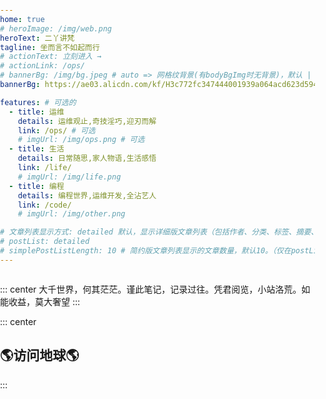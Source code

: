 ```yaml
---
home: true
# heroImage: /img/web.png
heroText: 二丫讲梵
tagline: 坐而言不如起而行
# actionText: 立刻进入 →
# actionLink: /ops/
# bannerBg: /img/bg.jpeg # auto => 网格纹背景(有bodyBgImg时无背景)，默认 | none => 无 | '大图地址' | background: 自定义背景样式       提示：如发现文本颜色不适应你的背景时可以到palette.styl修改$bannerTextColor变量
bannerBg: https://ae03.alicdn.com/kf/H3c772fc347444001939a064acd623d594.png # auto => 网格纹背景(有bodyBgImg时无背景)，默认 | none => 无 | '大图地址' | background: 自定义背景样式       提示：如发现文本颜色不适应你的背景时可以到palette.styl修改$bannerTextColor变量

features: # 可选的
  - title: 运维
    details: 运维观止,奇技淫巧,迎刃而解
    link: /ops/ # 可选
    # imgUrl: /img/ops.png # 可选
  - title: 生活
    details: 日常随思,家人物语,生活感悟
    link: /life/
    # imgUrl: /img/life.png
  - title: 编程
    details: 编程世界,运维开发,全沾艺人
    link: /code/
    # imgUrl: /img/other.png

# 文章列表显示方式: detailed 默认，显示详细版文章列表（包括作者、分类、标签、摘要、分页等）| simple => 显示简约版文章列表（仅标题和日期）| none 不显示文章列表
# postList: detailed
# simplePostListLength: 10 # 简约版文章列表显示的文章数量，默认10。（仅在postList设置为simple时生效）
---
```




<html>
<link rel="stylesheet" type="text/css" href="https://at.alicdn.com/t/c/font_3872971_vwuw7kt2c5.css">
<style type="text/css">
body{
    margin: 0;
    padding: 0px;
}
#carousel{
    margin: auto; /* 居中 */
    width: 100%; /* 设置宽度 */
    position: relative; /* 相对定位 */
    overflow: hidden; /* 超出隐藏 */
}
#carousel img{
    position: absolute; /* 绝对定位 使图片堆叠 */
    width: 100%; /* 设定大小 按比例缩放 */
    transition: all .6s; /* 动画 */
    opacity: 0; /* 隐藏 */
}
.imgActive{
    opacity: 1 !important; /* 显示图片 最高优先级 */
}
/* 控制按钮的样式 */
#leftArrow,
#rightArrow{
    position: absolute;
    left: 5px;
    top: 43%;
    width: 25px;
    height: 30px;
    background-color: #eee;
    display: flex;
    justify-content: center;
    align-items: center;
    opacity: 0.7;
    font-size: 20px;
    cursor: pointer;
    z-index: 1000;
}
#rightArrow{
    left: auto;
    right: 5px;
}
#sliderBtn{
    position: absolute;
    width: 100%;
    bottom: 0;
    display: flex;
    justify-content: flex-end;
    z-index: 1000;
}
.unitBtn{
    width: 10px;
    height: 10px;
    background-color: #eee;
    border-radius: 10px;
    margin: 10px;
    cursor: pointer;
}
.btnActive{
    background-color: #4C98F7;
}
</style>
<body>
  <!-- 轮播图容器 -->
  <div id="carousel">
    <!-- 图片组 -->
    <a href="https://wiki.eryajf.net"><img src="https://t.eryajf.net/imgs/2022/05/5b4cb4f9b98669f7.jpg"></a>
    <a href="https://wiki.eryajf.net"><img src="https://t.eryajf.net/imgs/2022/04/2b047abd54f8aa81.jpg"></a>
    <a href="https://wiki.eryajf.net"><img src="https://t.eryajf.net/imgs/2022/05/1cab6963969618be.jpg"></a>
    <a href="https://wiki.eryajf.net"><img src="https://t.eryajf.net/imgs/2022/05/1d1562505d439647.jpg"></a>
    <a href="https://wiki.eryajf.net"><img src="https://t.eryajf.net/imgs/2022/11/4e2c50099ec9e26b.jpg"></a>
    <a href="https://wiki.eryajf.net"><img src="https://t.eryajf.net/imgs/2022/12/72a0c2d9a56656a0.jpg"></a>
    <a href="https://wiki.eryajf.net"><img src="https://t.eryajf.net/imgs/2022/03/5c9f3183898546f5.jpg"></a>
    <a href="https://wiki.eryajf.net"><img src="https://t.eryajf.net/imgs/2022/01/fb6c92925a6f487c.jpeg"></a>
    <a href="https://wiki.eryajf.net"><img src="https://t.eryajf.net/imgs/2022/01/2184c189e2914537.jpg"></a>
    <!-- 按钮组 -->
    <div id="leftArrow" class="iconfont icon-icon_arrow_left"></div> <!-- 左箭头切换按钮 -->
    <div id="rightArrow" class="iconfont icon-icon_arrow_right"></div> <!-- 右箭头切换按钮 -->
    <div id="sliderBtn"></div> <!-- 切换按钮组 -->
  </div>
</body>
  <script type="text/javascript">
    var imgArr = []; // 图片数组
    var curIndex = 0; // 当前显示图片
    var timer = null; // 定时器
    var btnList = []; // 右下角切换按钮组
    function slide(targetIndex = curIndex + 1){
      curIndex = targetIndex % imgArr.length; // 获取当前index
      imgArr.forEach((v) => v.className = "" ); // 设置其他图片隐藏
      imgArr[curIndex] .className = "imgActive"; // 设置当前index图片显示
      btnList.forEach(v => v.className = "unitBtn") // 设置其他按钮为灰色
      btnList[curIndex] .className = "unitBtn btnActive"; // 设置当前按钮为蓝色
    }
    function createBtnGroup(carousel,config){
      document.getElementById("leftArrow").addEventListener('click',(e) => {
        clearInterval(timer); // 清除定时器，避免手动切换时干扰
        slide(curIndex-1); // 允许点击则切换上一张
        timer = setInterval(() => {slide()},config.interval); // 重设定时器
      })
      document.getElementById("rightArrow").addEventListener('click',(e) => {
        clearInterval(timer); // 清除定时器，避免手动切换时干扰
        slide(curIndex+1); // 允许点击则切换下一张
        timer = setInterval(() => {slide()},config.interval); // 重设定时器
      })
      var sliderBtn = document.getElementById("sliderBtn"); // 获取按钮容器的引用
      imgArr.forEach((v,i) => {
        let btn = document.createElement("div"); // 制作按钮
        btn.className = i === 0 ?  "unitBtn btnActive" : "unitBtn"; // 初设蓝色与灰色按钮样式
        btn.addEventListener('click',(e) => {
          clearInterval(timer); // 清除定时器，避免手动切换时干扰
          slide(i); // // 允许点击则切换
          timer = setInterval(() => {slide()},config.interval); // 重设定时器
        })
        btnList.push(btn); // 添加按钮到按钮组
          sliderBtn.appendChild(btn); // 追加按钮到按钮容器
        })
      }
    function eventDispose(carousel,config){
      document.addEventListener('visibilitychange',function(){ // 浏览器切换页面会导致动画出现问题，监听页面切换
        if(document.visibilityState=='hidden') clearInterval(timer); // 页面隐藏清除定时器
        else timer = setInterval(() => {slide()},config.interval); // 重设定时器
      });
      carousel.addEventListener('mouseover',function(){ // 鼠标移动到容器则不切换动画，停止计时器
        clearInterval(timer); // 页面隐藏清除定时器
      });
      carousel.addEventListener('mouseleave',function(){ // 鼠标移出容器则开始动画
        timer = setInterval(() => {slide()},config.interval); // 重设定时器
      });
    }
    (function start() {
      var config = {
        height: "300px", // 配置高度
        interval: 5000 // 配置轮播时间间隔
      }
      var carousel = document.getElementById("carousel"); //获取容器对象的引用
      carousel.style.height = config.height; // 将轮播容器高度设定
      document.querySelectorAll("#carousel img").forEach((v,i) => {
        imgArr.push(v); // 获取所有图片组成数组
        v.className = i === 0 ?  "imgActive" : "";
      });
      eventDispose(carousel,config); // 对一些浏览器事件处理
      createBtnGroup(carousel,config); // 按钮组的处理
      timer = setInterval(() => {slide()},config.interval); // 设置定时器定时切换
    })();
  </script>
</html>

::: center
大千世界，何其茫茫。谨此笔记，记录过往。凭君阅览，小站洛荒。如能收益，莫大奢望
:::

::: center
## 🌎访问地球🌎
:::

<html><body><script type="text/javascript" src="//ra.revolvermaps.com/0/0/6.js?i=04kc3rr6zqv&m=0&c=ff0000&cr1=ffffff&f=times_new_roman&l=0&lx=300&ly=180&he=4" async="async"></script></body></html>

<!-- 小熊猫 -->
<!-- <img src="/img/panda-waving.png" class="panda no-zoom" style="width: 130px;height: 115px;opacity: 0.8;margin-bottom: -4px;padding-bottom:0;position: fixed;bottom: 0;left: 0.5rem;z-index: 1;"> -->
<!--

## 关于

### 📚Blog
这是一个兼具博客文章、知识管理、文档查找的个人网站，主要内容是Web前端技术。如果你喜欢这个博客&主题欢迎到[GitHub](https://github.com/xugaoyi/vuepress-theme-vdoing)点个Star、获取源码，或者交换[友链](/friends/) ( •̀ ω •́ )✧

### 🎨Theme
本站主题是根据[VuePress](https://vuepress.vuejs.org/zh/)的默认主题修改而成。取名`Vdoing`(维度)，旨在轻松打造一个`结构化`与`碎片化`并存的个人在线知识库&博客，让你的知识海洋像一本本书一样清晰易读。配合多维索引，让每一个知识点都可以快速定位！ 更多[详情](https://github.com/xugaoyi/vuepress-theme-vdoing)。

<a href="https://github.com/xugaoyi/vuepress-theme-vdoing" target="_blank"><img src='https://img.shields.io/github/stars/xugaoyi/vuepress-theme-vdoing' alt='GitHub stars' class="no-zoom"></a>
<a href="https://github.com/xugaoyi/vuepress-theme-vdoing" target="_blank"><img src='https://img.shields.io/github/forks/xugaoyi/vuepress-theme-vdoing' alt='GitHub forks' class="no-zoom"></a>

</br>


## 特色功能
博客部分特色功能介绍

#### 一站式技术搜索

   博客内容中包含部分技术教程，可以利用搜索框快速搜索到相关文档，即使博客中没有的，你还可以选择最下方的 `在XXX中搜索“xxx”` 快速到达你想要找的内容。

#### 深色模式与阅读模式
关爱程序员，保护视力，点击右下角的主题模式按钮试试吧~

#### Demo演示模块
   为了更直观的展示一些代码的效果，博客添加了demo模块插件，可查看demo、源码，以及跳转到codepen在线编辑。**示例**：

::: demo [vanilla]
```html
<html>
  <div id="vanilla-box"></div>
</html>
<script>
  var box = document.getElementById('vanilla-box')
  box.innerHTML = 'Hello World! Welcome to EB'
</script>
<style>
#vanilla-box {
  color: #11a8cd;
}
</style>
```
:::


## :email: 联系

- **WeChat or QQ**: <a href="tencent://message/?uin=894072666&Site=&Menu=yesUrl" class='qq'>1175463710</a>
- **Email**: <a href="mailto:894072666@qq.com">894072666@qq.com</a>
- **GitHub**: <https://github.com/eryajf>

</br>  -->


<ClientOnly>
  <WebInfo/>
</ClientOnly>